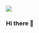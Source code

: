 <img src="https://media-exp1.licdn.com/dms/image/C5616AQFtU-MG2WHm0Q/profile-displaybackgroundimage-shrink_350_1400/0?e=1604534400&v=beta&t=NKu9-lK6UySgkrZq_uTKd378S9yBXKhwV3uGBiOI8pA"/>

### Hi there 👋

<!--
**K4L1Ma/K4L1Ma** is a ✨ _special_ ✨ repository because its `README.md` (this file) appears on your GitHub profile.

Here are some ideas to get you started:

- 🔭 I’m currently working on ...
- 🌱 I’m currently learning ...
- 👯 I’m looking to collaborate on ...
- 🤔 I’m looking for help with ...
- 💬 Ask me about ...
- 📫 How to reach me: ...
- 😄 Pronouns: ...
- ⚡ Fun fact: ...
-->
